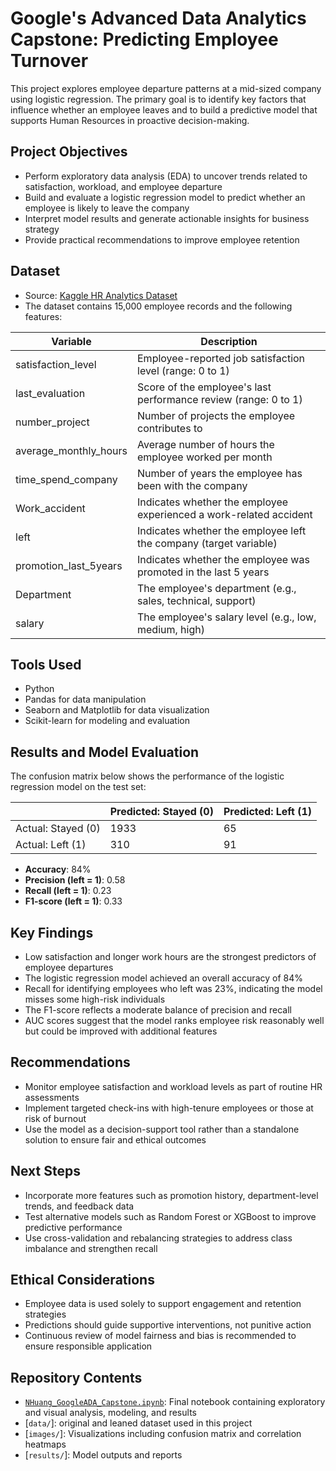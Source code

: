# Google's Advanced Data Analytics Capstone: Predicting Employee Turnover

This project explores employee departure patterns at a mid-sized company using logistic regression. The primary goal is to identify key factors that influence whether an employee leaves and to build a predictive model that supports Human Resources in proactive decision-making.

## Project Objectives

- Perform exploratory data analysis (EDA) to uncover trends related to satisfaction, workload, and employee departure
- Build and evaluate a logistic regression model to predict whether an employee is likely to leave the company
- Interpret model results and generate actionable insights for business strategy
- Provide practical recommendations to improve employee retention

## Dataset

- Source: [Kaggle HR Analytics Dataset](https://www.kaggle.com/datasets/mfaisalqureshi/hr-analytics-and-job-prediction)
- The dataset contains 15,000 employee records and the following features:

| Variable               | Description                                                              |
|------------------------|---------------------------------------------------------------------------|
| satisfaction_level     | Employee-reported job satisfaction level (range: 0 to 1)                 |
| last_evaluation        | Score of the employee's last performance review (range: 0 to 1)          |
| number_project         | Number of projects the employee contributes to                           |
| average_monthly_hours  | Average number of hours the employee worked per month                    |
| time_spend_company     | Number of years the employee has been with the company                   |
| Work_accident          | Indicates whether the employee experienced a work-related accident       |
| left                   | Indicates whether the employee left the company (target variable)        |
| promotion_last_5years  | Indicates whether the employee was promoted in the last 5 years          |
| Department             | The employee's department (e.g., sales, technical, support)              |
| salary                 | The employee's salary level (e.g., low, medium, high)                    |


## Tools Used

- Python 
- Pandas for data manipulation  
- Seaborn and Matplotlib for data visualization  
- Scikit-learn for modeling and evaluation

## Results and Model Evaluation
The confusion matrix below shows the performance of the logistic regression model on the test set:

|                | Predicted: Stayed (0) | Predicted: Left (1) |
|----------------|------------------------|----------------------|
| Actual: Stayed (0) | 1933                   | 65                   |
| Actual: Left (1)   | 310                    | 91                   |

- **Accuracy**: 84%  
- **Precision (left = 1)**: 0.58  
- **Recall (left = 1)**: 0.23  
- **F1-score (left = 1)**: 0.33

## Key Findings

- Low satisfaction and longer work hours are the strongest predictors of employee departures
- The logistic regression model achieved an overall accuracy of 84%
- Recall for identifying employees who left was 23%, indicating the model misses some high-risk individuals
- The F1-score reflects a moderate balance of precision and recall
- AUC scores suggest that the model ranks employee risk reasonably well but could be improved with additional features

## Recommendations

- Monitor employee satisfaction and workload levels as part of routine HR assessments
- Implement targeted check-ins with high-tenure employees or those at risk of burnout
- Use the model as a decision-support tool rather than a standalone solution to ensure fair and ethical outcomes

## Next Steps

- Incorporate more features such as promotion history, department-level trends, and feedback data
- Test alternative models such as Random Forest or XGBoost to improve predictive performance
- Use cross-validation and rebalancing strategies to address class imbalance and strengthen recall

## Ethical Considerations

- Employee data is used solely to support engagement and retention strategies
- Predictions should guide supportive interventions, not punitive action
- Continuous review of model fairness and bias is recommended to ensure responsible application

## Repository Contents

- [`NHuang_GoogleADA_Capstone.ipynb`](https://github.com/natalie-ava/GoogleADA_Capstone/blob/main/NHuang_GoogleADA_Capstone.ipynb): Final notebook containing exploratory and visual analysis, modeling, and results
- [`data/`]: original and leaned dataset used in this project
- [`images/`]: Visualizations including confusion matrix and correlation heatmaps
- [`results/`]: Model outputs and reports
